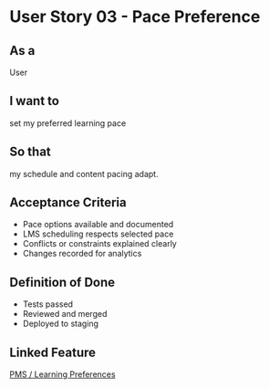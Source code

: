 # User Story 03 - Pace Preference

## As a
User

## I want to
set my preferred learning pace

## So that
my schedule and content pacing adapt.

## Acceptance Criteria
- Pace options available and documented
- LMS scheduling respects selected pace
- Conflicts or constraints explained clearly
- Changes recorded for analytics

## Definition of Done
- Tests passed
- Reviewed and merged
- Deployed to staging

## Linked Feature
[PMS / Learning Preferences](../feature-spec.md)
